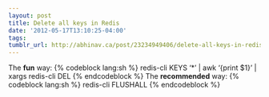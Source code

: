 ```yaml
---
layout: post
title: Delete all keys in Redis
date: '2012-05-17T13:10:25-04:00'
tags: 
tumblr_url: http://abhinav.ca/post/23234949406/delete-all-keys-in-redis
---
```

The **fun** way:
{% codeblock lang:sh %}
redis-cli KEYS ‘*’ | awk ‘{print $1}’ | xargs redis-cli DEL
{% endcodeblock %}
The **recommended** way:
{% codeblock lang:sh %}
redis-cli FLUSHALL
{% endcodeblock %}
